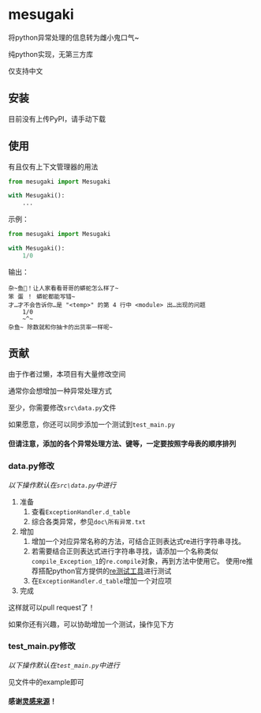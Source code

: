 # mesugaki
将python异常处理的信息转为雌小鬼口气\~

纯python实现，无第三方库

仅支持中文

## 安装
目前没有上传PyPI，请手动下载

## 使用
有且仅有上下文管理器的用法
```python
from mesugaki import Mesugaki

with Mesugaki():
    ...
```
示例：
```python
from mesugaki import Mesugaki

with Mesugaki():
    1/0
```
输出：
~~~
杂~鱼🧡！让人家看看哥哥的蟒蛇怎么样了~
笨 蛋 ！ 蟒蛇都能写错~
才…才不会告诉你…是 "<temp>" 的第 4 行中 <module> 出…出现的问题
    1/0
    ~^~
杂鱼~ 除数就和你抽卡的出货率一样呢~
~~~

## 贡献
由于作者过懒，本项目有大量修改空间

通常你会想增加一种异常处理方式

至少，你需要修改`src\data.py`文件

如果愿意，你还可以同步添加一个测试到`test_main.py`

#### 但请注意，添加的各个异常处理方法、键等，一定要按照字母表的顺序排列

### data.py修改

*以下操作默认在`src\data.py`中进行*

1. 准备
   1. 查看`ExceptionHandler.d_table`
   2. 综合各类异常，参见`doc\所有异常.txt`
2. 增加
   1. 增加一个对应异常名称的方法，可结合正则表达式re进行字符串寻找。
   2. 若需要结合正则表达式进行字符串寻找，请添加一个名称类似`compile_Exception_1`的`re.compile`对象，再到方法中使用它。
      使用re推荐搭配python官方提供的[re测试工具](https://github.com/python/cpython/tree/3.11/Tools/demo/redemo.py)进行测试
   3. 在`ExceptionHandler.d_table`增加一个对应项
3. 完成

这样就可以pull request了！

如果你还有兴趣，可以协助增加一个测试，操作见下方

### test_main.py修改

*以下操作默认在`test_main.py`中进行*

见文件中的example即可

#### 感谢[灵感来源](https://www.bilibili.com/video/BV1gC4y1P7t3)！
